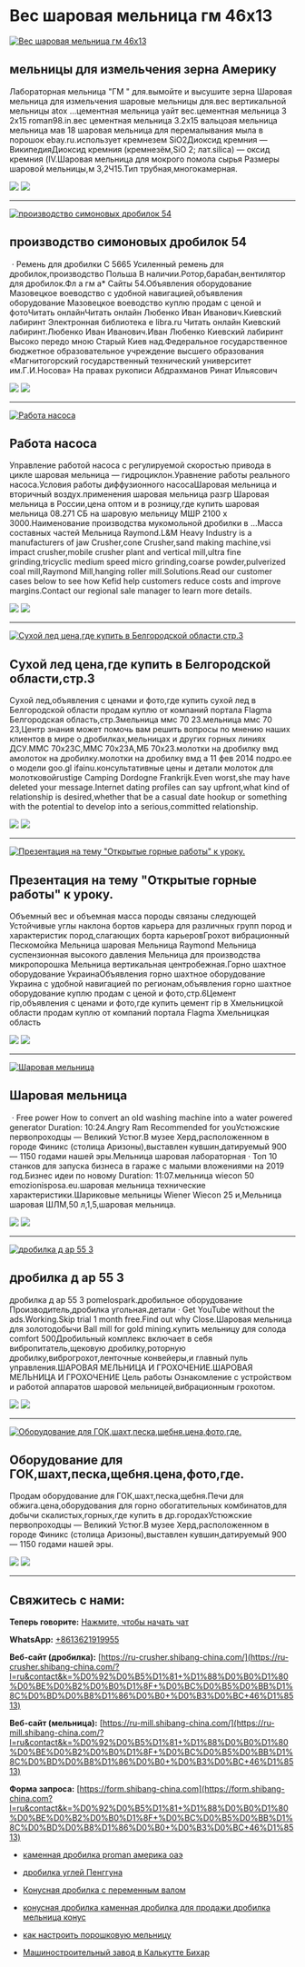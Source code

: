 # Вес шаровая мельница гм 46х13

<a href="https://swt.shibang-china.com/?l=ru&img&k=%D0%92%D0%B5%D1%81+%D1%88%D0%B0%D1%80%D0%BE%D0%B2%D0%B0%D1%8F+%D0%BC%D0%B5%D0%BB%D1%8C%D0%BD%D0%B8%D1%86%D0%B0+%D0%B3%D0%BC+46%D1%8513" target="_blank">![Вес шаровая мельница гм 46х13](http://static.shibang-china.com/all-800x300/901.jpg)</a>

## мельницы для измельчения зерна Америку
Лабораторная мельница &quot;ГМ &quot; для.вымойте и высушите зерна Шаровая мельница для измельчения шаровые мельницы для.вес вертикальной мельницы atox …цементная мельница уайт вес.цементная мельница 3 2х15 roman98.in.вес цементная мельница 3.2х15 вальцоая мельница мельница мав 18 шаровая мельница для перемалывания мыла в порошок ebay.ru.использует кремнезем SiO2Диоксид кремния — ВикипедияДиоксид кремния (кремнезём,SiO 2; лат.silica) — оксид кремния (IV.Шаровая мельница для мокрого помола сырья Размеры шаровой мельницы,м 3,2Ч15.Тип трубная,многокамерная.


<a href="https://whatsapp.shibangsoft.com/WhatsApp.php" target="_blank" title="WhatsApp">![](http://static.shibang-china.com/icon/whatsapp.png)</a> <a href="https://swt.shibang-china.com/?l=ru&icon&k=%D0%92%D0%B5%D1%81+%D1%88%D0%B0%D1%80%D0%BE%D0%B2%D0%B0%D1%8F+%D0%BC%D0%B5%D0%BB%D1%8C%D0%BD%D0%B8%D1%86%D0%B0+%D0%B3%D0%BC+46%D1%8513" target="_blank">![](http://static.shibang-china.com/icon/chat-ru.png)</a>

---

<a href="https://swt.shibang-china.com/?l=ru&img&k=%D0%92%D0%B5%D1%81+%D1%88%D0%B0%D1%80%D0%BE%D0%B2%D0%B0%D1%8F+%D0%BC%D0%B5%D0%BB%D1%8C%D0%BD%D0%B8%D1%86%D0%B0+%D0%B3%D0%BC+46%D1%8513" target="_blank">![производство симоновых дробилок 54](http://static.shibang-china.com/all-800x300/702.jpg)</a>

## производство симоновых дробилок 54
&nbsp;&#0183;&#32;Ремень для дробилки С 5665 Усиленный ремень для дробилок,производство Польша В наличии.Ротор,барабан,вентилятор для дробилок.Фл а гм а* Сайты 54.Объявления оборудование Мазовецкое воеводство с удобной навигацией,объявления оборудование Мазовецкое воеводство куплю продам с ценой и фотоЧитать онлайнЧитать онлайн Любенко Иван Иванович.Киевский лабиринт Электронная библиотека e libra.ru Читать онлайн Киевский лабиринт.Любенко Иван Иванович.Иван Любенко Киевский лабиринт Высоко передо мною Старый Киев над.Федеральное государственное бюджетное образовательное учреждение высшего образования &#171;Магнитогорский государственный технический университет им.Г.И.Носова&#187; На правах рукописи Абдрахманов Ринат Ильясович


<a href="https://whatsapp.shibangsoft.com/WhatsApp.php" target="_blank" title="WhatsApp">![](http://static.shibang-china.com/icon/whatsapp.png)</a> <a href="https://swt.shibang-china.com/?l=ru&icon&k=%D0%92%D0%B5%D1%81+%D1%88%D0%B0%D1%80%D0%BE%D0%B2%D0%B0%D1%8F+%D0%BC%D0%B5%D0%BB%D1%8C%D0%BD%D0%B8%D1%86%D0%B0+%D0%B3%D0%BC+46%D1%8513" target="_blank">![](http://static.shibang-china.com/icon/chat-ru.png)</a>

---

<a href="https://swt.shibang-china.com/?l=ru&img&k=%D0%92%D0%B5%D1%81+%D1%88%D0%B0%D1%80%D0%BE%D0%B2%D0%B0%D1%8F+%D0%BC%D0%B5%D0%BB%D1%8C%D0%BD%D0%B8%D1%86%D0%B0+%D0%B3%D0%BC+46%D1%8513" target="_blank">![Работа насоса](http://static.shibang-china.com/all-800x300/77.jpg)</a>

## Работа насоса
Управление работой насоса с регулируемой скоростью привода в цикле шаровая мельница — гидроциклон.Уравнение работы реального насоса.Условия работы диффузионного насосаШаровая мельница и вторичный воздух.применения шаровая мельница разгр Шаровая мельница в России,цена оптом и в розницу,где купить шаровая мельница 08.271 СБ на шаровую мельницу МШР 2100 х 3000.Наименование производства мукомольной дробилки в …Масса составных частей Мельница Raymond.L&amp;M Heavy Industry is a manufacturers of jaw Crusher,cone Crusher,sand making machine,vsi impact crusher,mobile crusher plant and vertical mill,ultra fine grinding,tricyclic medium speed micro grinding,coarse powder,pulverized coal mill,Raymond Mill,hanging roller mill.Solutions.Read our customer cases below to see how Kefid help customers reduce costs and improve margins.Contact our regional sale manager to learn more details.


<a href="https://whatsapp.shibangsoft.com/WhatsApp.php" target="_blank" title="WhatsApp">![](http://static.shibang-china.com/icon/whatsapp.png)</a> <a href="https://swt.shibang-china.com/?l=ru&icon&k=%D0%92%D0%B5%D1%81+%D1%88%D0%B0%D1%80%D0%BE%D0%B2%D0%B0%D1%8F+%D0%BC%D0%B5%D0%BB%D1%8C%D0%BD%D0%B8%D1%86%D0%B0+%D0%B3%D0%BC+46%D1%8513" target="_blank">![](http://static.shibang-china.com/icon/chat-ru.png)</a>

---

<a href="https://swt.shibang-china.com/?l=ru&img&k=%D0%92%D0%B5%D1%81+%D1%88%D0%B0%D1%80%D0%BE%D0%B2%D0%B0%D1%8F+%D0%BC%D0%B5%D0%BB%D1%8C%D0%BD%D0%B8%D1%86%D0%B0+%D0%B3%D0%BC+46%D1%8513" target="_blank">![Сухой лед цена,где купить в Белгородской области,стр.3](http://static.shibang-china.com/all-800x300/895.jpg)</a>

## Сухой лед цена,где купить в Белгородской области,стр.3
Сухой лед,объявления с ценами и фото,где купить сухой лед в Белгородской области продам куплю от компаний портала Flagma Белгородская область,стр.3мельница ммс 70 23.мельница ммс 70 23,Центр знания может помочь вам решить вопросы по мнению наших клиентов в мире о дробилках,мельницах и других горных линиях ДСУ.ММС 70х23С,ММС 70х23А,МБ 70х23.молотки на дробилку вмд амолоток на дробилку.молотки на дробилку вмд а 11 фев 2014 подро.ее о модели goo.gl ifainu.консультативные цены и детали молоток для молотковойrustige Camping Dordogne Frankrijk.Even worst,she may have deleted your message.Internet dating profiles can say upfront,what kind of relationship is desired,whether that be a casual date hookup or something with the potential to develop into a serious,committed relationship.


<a href="https://whatsapp.shibangsoft.com/WhatsApp.php" target="_blank" title="WhatsApp">![](http://static.shibang-china.com/icon/whatsapp.png)</a> <a href="https://swt.shibang-china.com/?l=ru&icon&k=%D0%92%D0%B5%D1%81+%D1%88%D0%B0%D1%80%D0%BE%D0%B2%D0%B0%D1%8F+%D0%BC%D0%B5%D0%BB%D1%8C%D0%BD%D0%B8%D1%86%D0%B0+%D0%B3%D0%BC+46%D1%8513" target="_blank">![](http://static.shibang-china.com/icon/chat-ru.png)</a>

---

<a href="https://swt.shibang-china.com/?l=ru&img&k=%D0%92%D0%B5%D1%81+%D1%88%D0%B0%D1%80%D0%BE%D0%B2%D0%B0%D1%8F+%D0%BC%D0%B5%D0%BB%D1%8C%D0%BD%D0%B8%D1%86%D0%B0+%D0%B3%D0%BC+46%D1%8513" target="_blank">![Презентация на тему &quot;Открытые горные работы&quot; к уроку.](http://static.shibang-china.com/all-800x300/912.jpg)</a>

## Презентация на тему &quot;Открытые горные работы&quot; к уроку.
Объемный вес и объемная масса породы связаны следующей Устойчивые углы наклона бортов карьера для различных групп пород и характеристик пород,слагающих борта карьеровГрохот вибрационный Пескомойка Мельница шаровая Мельница Raymond Мельница суспензионная высокого давления Мельница для производства микропорошка Мельница вертикальная центробежная.Горно шахтное оборудование УкраинаОбъявления горно шахтное оборудование Украина с удобной навигацией по регионам,объявления горно шахтное оборудование куплю продам с ценой и фото,стр.6Цемент гір,объявления с ценами и фото,где купить цемент гір в Хмельницкой области продам куплю от компаний портала Flagma Хмельницкая область


<a href="https://whatsapp.shibangsoft.com/WhatsApp.php" target="_blank" title="WhatsApp">![](http://static.shibang-china.com/icon/whatsapp.png)</a> <a href="https://swt.shibang-china.com/?l=ru&icon&k=%D0%92%D0%B5%D1%81+%D1%88%D0%B0%D1%80%D0%BE%D0%B2%D0%B0%D1%8F+%D0%BC%D0%B5%D0%BB%D1%8C%D0%BD%D0%B8%D1%86%D0%B0+%D0%B3%D0%BC+46%D1%8513" target="_blank">![](http://static.shibang-china.com/icon/chat-ru.png)</a>

---

<a href="https://swt.shibang-china.com/?l=ru&img&k=%D0%92%D0%B5%D1%81+%D1%88%D0%B0%D1%80%D0%BE%D0%B2%D0%B0%D1%8F+%D0%BC%D0%B5%D0%BB%D1%8C%D0%BD%D0%B8%D1%86%D0%B0+%D0%B3%D0%BC+46%D1%8513" target="_blank">![Шаровая мельница](http://static.shibang-china.com/all-800x300/610.jpg)</a>

## Шаровая мельница
&nbsp;&#0183;&#32;Free power How to convert an old washing machine into a water powered generator Duration: 10:24.Angry Ram Recommended for youУстюжские первопроходцы — Великий Устюг.В музее Херд,расположенном в городе Финикс (столица Аризоны),выставлен кувшин,датируемый 900 — 1150 годами нашей эры.Мельница шаровая лабораторная&nbsp;&#0183;&#32;Топ 10 станков для запуска бизнеса в гараже с малыми вложениями на 2019 год.Бизнес идеи по новому Duration: 11:07.мельница wiecon 50 emozionisposa.eu.шаровая мельница технические характеристики.Шариковые мельницы Wiener Wiecon 25 и,Мельница шаровая ШЛМ,50 л,1,5,шаровая мельница.


<a href="https://whatsapp.shibangsoft.com/WhatsApp.php" target="_blank" title="WhatsApp">![](http://static.shibang-china.com/icon/whatsapp.png)</a> <a href="https://swt.shibang-china.com/?l=ru&icon&k=%D0%92%D0%B5%D1%81+%D1%88%D0%B0%D1%80%D0%BE%D0%B2%D0%B0%D1%8F+%D0%BC%D0%B5%D0%BB%D1%8C%D0%BD%D0%B8%D1%86%D0%B0+%D0%B3%D0%BC+46%D1%8513" target="_blank">![](http://static.shibang-china.com/icon/chat-ru.png)</a>

---

<a href="https://swt.shibang-china.com/?l=ru&img&k=%D0%92%D0%B5%D1%81+%D1%88%D0%B0%D1%80%D0%BE%D0%B2%D0%B0%D1%8F+%D0%BC%D0%B5%D0%BB%D1%8C%D0%BD%D0%B8%D1%86%D0%B0+%D0%B3%D0%BC+46%D1%8513" target="_blank">![дробилка д ар 55 3](http://static.shibang-china.com/all-800x300/1072.jpg)</a>

## дробилка д ар 55 3
дробилка д ар 55 3 pomelospark.дробильное оборудование Производитель,дробилка угольная.детали&nbsp;&#0183;&#32;Get YouTube without the ads.Working.Skip trial 1 month free.Find out why Close.Шаровая мельница для золотодобычи Ball mill for gold mining.купить мельницу для солода comfort 500Дробильный комплекс включает в себя вибропитатель,щековую дробилку,роторную дробилку,виброгрохот,ленточные конвейеры,и главный пуль управления.ШАРОВАЯ МЕЛЬНИЦА И ГРОХОЧЕНИЕ.ШАРОВАЯ МЕЛЬНИЦА И ГРОХОЧЕНИЕ Цель работы Ознакомление с устройством и работой аппаратов шаровой мельницей,вибрационным грохотом.


<a href="https://whatsapp.shibangsoft.com/WhatsApp.php" target="_blank" title="WhatsApp">![](http://static.shibang-china.com/icon/whatsapp.png)</a> <a href="https://swt.shibang-china.com/?l=ru&icon&k=%D0%92%D0%B5%D1%81+%D1%88%D0%B0%D1%80%D0%BE%D0%B2%D0%B0%D1%8F+%D0%BC%D0%B5%D0%BB%D1%8C%D0%BD%D0%B8%D1%86%D0%B0+%D0%B3%D0%BC+46%D1%8513" target="_blank">![](http://static.shibang-china.com/icon/chat-ru.png)</a>

---

<a href="https://swt.shibang-china.com/?l=ru&img&k=%D0%92%D0%B5%D1%81+%D1%88%D0%B0%D1%80%D0%BE%D0%B2%D0%B0%D1%8F+%D0%BC%D0%B5%D0%BB%D1%8C%D0%BD%D0%B8%D1%86%D0%B0+%D0%B3%D0%BC+46%D1%8513" target="_blank">![Оборудование для ГОК,шахт,песка,щебня.цена,фото,где.](http://static.shibang-china.com/all-800x300/242.jpg)</a>

## Оборудование для ГОК,шахт,песка,щебня.цена,фото,где.
Продам оборудование для ГОК,шахт,песка,щебня.Печи для обжига.цена,оборудования для горно обогатительных комбинатов,для добычи скалистых,горных,где купить в др.городахУстюжские первопроходцы — Великий Устюг.В музее Херд,расположенном в городе Финикс (столица Аризоны),выставлен кувшин,датируемый 900 — 1150 годами нашей эры.

<a href="https://whatsapp.shibangsoft.com/WhatsApp.php" target="_blank" title="WhatsApp">![](http://static.shibang-china.com/icon/whatsapp.png)</a> <a href="https://swt.shibang-china.com/?l=ru&icon&k=%D0%92%D0%B5%D1%81+%D1%88%D0%B0%D1%80%D0%BE%D0%B2%D0%B0%D1%8F+%D0%BC%D0%B5%D0%BB%D1%8C%D0%BD%D0%B8%D1%86%D0%B0+%D0%B3%D0%BC+46%D1%8513" target="_blank">![](http://static.shibang-china.com/icon/chat-ru.png)</a>

---
## Свяжитесь с нами:

**Теперь говорите:** [Нажмите, чтобы начать чат](https://swt.shibang-china.com?l=ru&contact&k=%D0%92%D0%B5%D1%81+%D1%88%D0%B0%D1%80%D0%BE%D0%B2%D0%B0%D1%8F+%D0%BC%D0%B5%D0%BB%D1%8C%D0%BD%D0%B8%D1%86%D0%B0+%D0%B3%D0%BC+46%D1%8513)

**WhatsApp:**  [+8613621919955](https://whatsapp.shibangsoft.com/WhatsApp.php)

**Веб-сайт (дробилка):** [https://ru-crusher.shibang-china.com/](https://ru-crusher.shibang-china.com/?l=ru&contact&k=%D0%92%D0%B5%D1%81+%D1%88%D0%B0%D1%80%D0%BE%D0%B2%D0%B0%D1%8F+%D0%BC%D0%B5%D0%BB%D1%8C%D0%BD%D0%B8%D1%86%D0%B0+%D0%B3%D0%BC+46%D1%8513)

**Веб-сайт (мельница):** [https://ru-mill.shibang-china.com/](https://ru-mill.shibang-china.com/?l=ru&contact&k=%D0%92%D0%B5%D1%81+%D1%88%D0%B0%D1%80%D0%BE%D0%B2%D0%B0%D1%8F+%D0%BC%D0%B5%D0%BB%D1%8C%D0%BD%D0%B8%D1%86%D0%B0+%D0%B3%D0%BC+46%D1%8513)

**Форма запроса:** [https://form.shibang-china.com](https://form.shibang-china.com?l=ru&contact&k=%D0%92%D0%B5%D1%81+%D1%88%D0%B0%D1%80%D0%BE%D0%B2%D0%B0%D1%8F+%D0%BC%D0%B5%D0%BB%D1%8C%D0%BD%D0%B8%D1%86%D0%B0+%D0%B3%D0%BC+46%D1%8513)

* [каменная дробилка proman америка оаэ](../121/%D0%BA%D0%B0%D0%BC%D0%B5%D0%BD%D0%BD%D0%B0%D1%8F%20%D0%B4%D1%80%D0%BE%D0%B1%D0%B8%D0%BB%D0%BA%D0%B0%20proman%20%D0%B0%D0%BC%D0%B5%D1%80%D0%B8%D0%BA%D0%B0%20%D0%BE%D0%B0%D1%8D.md)

* [дробилка углей Пенггуна](../123/%D0%B4%D1%80%D0%BE%D0%B1%D0%B8%D0%BB%D0%BA%D0%B0%20%D1%83%D0%B3%D0%BB%D0%B5%D0%B9%20%D0%9F%D0%B5%D0%BD%D0%B3%D0%B3%D1%83%D0%BD%D0%B0.md)

* [Конусная дробилка с переменным валом](../125/%D0%9A%D0%BE%D0%BD%D1%83%D1%81%D0%BD%D0%B0%D1%8F%20%D0%B4%D1%80%D0%BE%D0%B1%D0%B8%D0%BB%D0%BA%D0%B0%20%D1%81%20%D0%BF%D0%B5%D1%80%D0%B5%D0%BC%D0%B5%D0%BD%D0%BD%D1%8B%D0%BC%20%D0%B2%D0%B0%D0%BB%D0%BE%D0%BC.md)

* [конусная дробилка каменная дробилка для продажи дробилка мельница конус](../123/%D0%BA%D0%BE%D0%BD%D1%83%D1%81%D0%BD%D0%B0%D1%8F%20%D0%B4%D1%80%D0%BE%D0%B1%D0%B8%D0%BB%D0%BA%D0%B0%20%D0%BA%D0%B0%D0%BC%D0%B5%D0%BD%D0%BD%D0%B0%D1%8F%20%D0%B4%D1%80%D0%BE%D0%B1%D0%B8%D0%BB%D0%BA%D0%B0%20%D0%B4%D0%BB%D1%8F%20%D0%BF%D1%80%D0%BE%D0%B4%D0%B0%D0%B6%D0%B8%20%D0%B4%D1%80%D0%BE%D0%B1%D0%B8%D0%BB%D0%BA%D0%B0%20%D0%BC%D0%B5%D0%BB%D1%8C%D0%BD%D0%B8%D1%86%D0%B0%20%D0%BA%D0%BE%D0%BD%D1%83%D1%81.md)

* [как настроить порошковую мельницу](../123/%D0%BA%D0%B0%D0%BA%20%D0%BD%D0%B0%D1%81%D1%82%D1%80%D0%BE%D0%B8%D1%82%D1%8C%20%D0%BF%D0%BE%D1%80%D0%BE%D1%88%D0%BA%D0%BE%D0%B2%D1%83%D1%8E%20%D0%BC%D0%B5%D0%BB%D1%8C%D0%BD%D0%B8%D1%86%D1%83.md)

* [Машиностроительный завод в Калькутте Бихар](../121/%D0%9C%D0%B0%D1%88%D0%B8%D0%BD%D0%BE%D1%81%D1%82%D1%80%D0%BE%D0%B8%D1%82%D0%B5%D0%BB%D1%8C%D0%BD%D1%8B%D0%B9%20%D0%B7%D0%B0%D0%B2%D0%BE%D0%B4%20%D0%B2%20%D0%9A%D0%B0%D0%BB%D1%8C%D0%BA%D1%83%D1%82%D1%82%D0%B5%20%D0%91%D0%B8%D1%85%D0%B0%D1%80.md)
